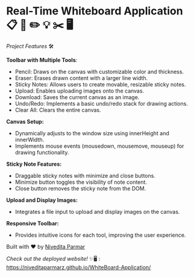 # Real-Time Whiteboard Application 📋 🎨 ✏️ 💡 ✂️ 🖥️

*Project Features* 🛠

**Toolbar with Multiple Tools**:

* Pencil: Draws on the canvas with customizable color and thickness.
* Eraser: Erases drawn content with a larger line width.
* Sticky Notes: Allows users to create movable, resizable sticky notes.
* Upload: Enables uploading images onto the canvas.
* Download: Saves the current canvas as an image.
* Undo/Redo: Implements a basic undo/redo stack for drawing actions.
* Clear All: Clears the entire canvas.

**Canvas Setup:**

* Dynamically adjusts to the window size using innerHeight and innerWidth.
* Implements mouse events (mousedown, mousemove, mouseup) for drawing functionality.

**Sticky Note Features:**

* Draggable sticky notes with minimize and close buttons.
* Minimize button toggles the visibility of note content.
* Close button removes the sticky note from the DOM.

**Upload and Display Images:**

* Integrates a file input to upload and display images on the canvas.

**Responsive Toolbar:**

* Provides intuitive icons for each tool, improving the user experience.

Built with ❤️ by [Nivedita Parmar](https://github.com/NiveditaParmarz)


*Check out the deployed website!* ✨🖥 : https://niveditaparmarz.github.io/WhiteBoard-Application/

